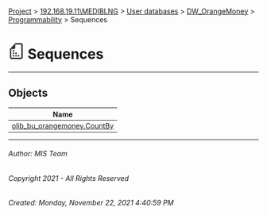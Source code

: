 #### 

[Project](../../../../../index.md) > [192.168.19.11\\MEDIBLNG](../../../../index.md) > [User databases](../../../index.md) > [DW_OrangeMoney](../../index.md) > [Programmability](../index.md) > Sequences

# ![Sequences](../../../../../Images/Sequence32.png) Sequences

---

## <a name="#objects"></a>Objects

| Name |
|---|
| [olib_bu_orangemoney.CountBy](CountBy.md) |


---

###### Author:  MIS Team

###### Copyright 2021 - All Rights Reserved

###### Created: Monday, November 22, 2021 4:40:59 PM

